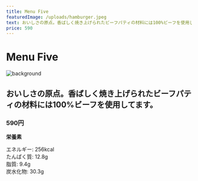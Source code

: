 ```yaml
---
title: Menu Five
featuredImage: /uploads/hamburger.jpeg
text: おいしさの原点。香ばしく焼き上げられたビーフパティの材料には100%ビーフを使用しています。
price: 590
---
```


# Menu Five

![background](/uploads/hamburger.jpeg)

## おいしさの原点。香ばしく焼き上げられたビーフパティの材料には100%ビーフを使用してます。

### 590円

**栄養素**

エネルギー: 256kcal  
たんぱく質: 12.8g  
脂質: 9.4g  
炭水化物: 30.3g  
